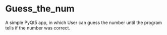 # Guess_the_num
A simple PyQt5 app, in which User can guess the number until the program tells if the number was correct.
